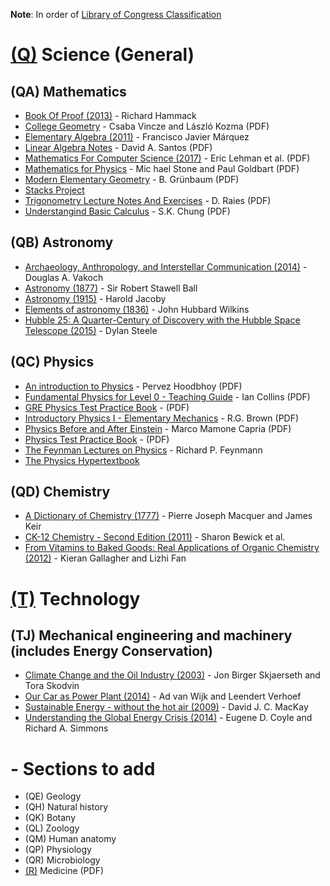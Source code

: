 **Note**: In order of [Library of Congress Classification](http://www.loc.gov/catdir/cpso/lcco/)

# [(Q)](http://www.loc.gov/aba/cataloging/classification/lcco/lcco_q.pdf) Science (General)

## (QA) Mathematics

* [Book Of Proof (2013)](http://www.people.vcu.edu/~rhammack/BookOfProof) - Richard Hammack
* [College Geometry](http://math.unideb.hu/media/vincze-csaba/collegegeom-main-1.pdf) - Csaba Vincze and László Kozma (PDF)
* [Elementary Algebra (2011)](http://www.mathhands.com/046) - Francisco Javier Márquez
* [Linear Algebra Notes](http://scipp.ucsc.edu/~haber/ph116A/new_linearalgebra.pdf) - David A. Santos (PDF)
* [Mathematics For Computer Science (2017)](https://courses.csail.mit.edu/6.042/spring17/mcs.pdf) - Eric Lehman et al. (PDF)
* [Mathematics for Physics](http://www.goldbart.gatech.edu/PostScript/MS_PG_book/bookmaster.pdf) - Mic
hael Stone and Paul Goldbart (PDF)
* [Modern Elementary Geometry](https://digital.lib.washington.edu/researchworks/bitstream/handle/1773/15592/Lectures_of_polygons_%20BG_1997.pdf?sequence=1) - B. Grünbaum (PDF)
* [Stacks Project](http://stacks.math.columbia.edu)
* [Trigonometry Lecture Notes And Exercises](http://pages.uoregon.edu/raies/Teaching%20Documents/Math%20112%20-%20Spring%202014/Lecture_Notes.pdf) - D. Raies (PDF)
* [Understangind Basic Calculus](http://www.math.nagoya-u.ac.jp/~richard/teaching/f2015/BasicCalculus.pdf) - S.K. Chung (PDF)


## (QB) Astronomy

* [Archaeology, Anthropology, and Interstellar Communication (2014)](https://unglue.it/work/139785/) - Douglas A. Vakoch
* [Astronomy (1877)](https://unglue.it/work/81942/) - Sir Robert Stawell Ball 
* [Astronomy (1915)](https://unglue.it/work/81943/) - Harold Jacoby
* [Elements of astronomy (1836)](https://unglue.it/work/81958/) - John Hubbard Wilkins
* [Hubble 25: A Quarter-Century of Discovery with the Hubble Space Telescope (2015)](https://unglue.it/work/145858/) - Dylan Steele


## (QC) Physics

* [An introduction to Physics](http://eacpe.org/content/uploads/2014/01/PHYSICS-101.pdf) - Pervez Hoodbhoy (PDF)
* [Fundamental Physics for Level 0 - Teaching Guide](https://oup.com.pk/media/teaching-guides/Fundamental%20Biology%20Physics%20Chemistry/Fundamental%20Physics%20for%20O%20Level%20Teaching%20Guide.pdf) - Ian Collins (PDF)
* [GRE Physics Test Practice Book](https://www.ets.org/s/gre/pdf/practice_book_physics.pdf) - (PDF)
* [Introductory Physics I - Elementary Mechanics](https://webhome.phy.duke.edu/~rgb/Class/intro_physics_1/intro_physics_1.pdf) - R.G. Brown (PDF)
* [Physics Before and After Einstein](http://www.dmi.unipg.it/mamone/pubb/PBAE.pdf) - Marco Mamone Capria (PDF)
* [Physics Test Practice Book](https://www.physics.ohio-state.edu/undergrad/greStuff/exam_GR9677.pdf) - (PDF)
* [The Feynman Lectures on Physics](http://feynmanlectures.caltech.edu) - Richard P. Feynmann
* [The Physics Hypertextbook](https://physics.info)


## (QD) Chemistry

* [A Dictionary of Chemistry (1777)](https://unglue.it/work/140195/) - Pierre Joseph Macquer and James Keir
* [CK-12 Chemistry - Second Edition (2011)](https://unglue.it/work/140345/) - Sharon Bewick et al.
* [From Vitamins to Baked Goods: Real Applications of Organic Chemistry (2012)](https://unglue.it/work/145870/) - Kieran Gallagher and Lizhi Fan


# [(T)](http://www.loc.gov/aba/cataloging/classification/lcco/lcco_t.pdf) Technology

## (TJ) Mechanical engineering and machinery (includes Energy Conservation)

* [Climate Change and the Oil Industry (2003)](https://unglue.it/work/138838/) - Jon Birger Skjaerseth and Tora Skodvin
* [Our Car as Power Plant (2014)](https://unglue.it/work/129373/) - Ad van Wijk and Leendert Verhoef 
* [Sustainable Energy - without the hot air (2009)](https://unglue.it/work/140777/) - David J. C. MacKay
* [Understanding the Global Energy Crisis (2014)](https://unglue.it/work/136212/) - Eugene D. Coyle and Richard A. Simmons


# - Sections to add

* (QE) Geology 
* (QH) Natural history
* (QK) Botany
* (QL) Zoology
* (QM) Human anatomy
* (QP) Physiology
* (QR) Microbiology
* [(R)](http://www.loc.gov/aba/cataloging/classification/lcco/lcco_r.pdf) Medicine (PDF)


